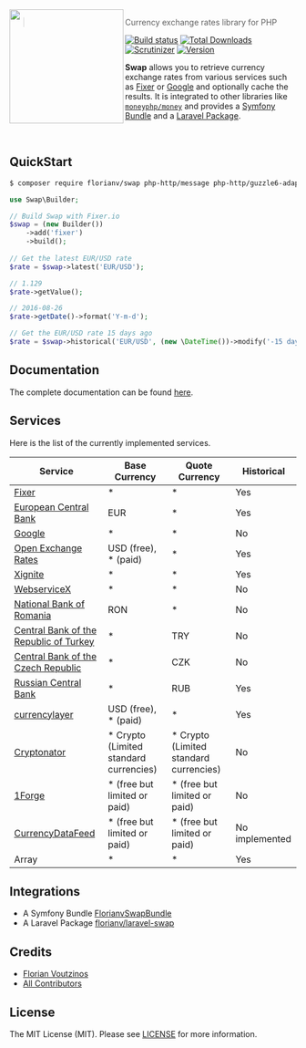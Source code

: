<img src="https://github.com/florianv/swap/blob/master/doc/logo.png" width="200px" align="left"/>

> Currency exchange rates library for PHP

[![Build status](http://img.shields.io/travis/florianv/swap.svg?style=flat-square)](https://travis-ci.org/florianv/swap)
[![Total Downloads](https://img.shields.io/packagist/dt/florianv/swap.svg?style=flat-square)](https://packagist.org/packages/florianv/swap)
[![Scrutinizer](https://img.shields.io/scrutinizer/g/florianv/swap.svg?style=flat-square)](https://scrutinizer-ci.com/g/florianv/swap)
[![Version](http://img.shields.io/packagist/v/florianv/swap.svg?style=flat-square)](https://packagist.org/packages/florianv/swap)

**Swap** allows you to retrieve currency exchange rates from various services such as [Fixer](http://fixer.io) or [Google](https://google.com/) and optionally cache the results.
It is integrated to other libraries like [`moneyphp/money`](https://github.com/moneyphp/money) and provides
a [Symfony Bundle](https://github.com/florianv/FlorianvSwapBundle) and a [Laravel Package](https://github.com/florianv/laravel-swap).

<br />

## QuickStart

```bash
$ composer require florianv/swap php-http/message php-http/guzzle6-adapter
```

```php
use Swap\Builder;

// Build Swap with Fixer.io
$swap = (new Builder())
    ->add('fixer')
    ->build();
    
// Get the latest EUR/USD rate
$rate = $swap->latest('EUR/USD');

// 1.129
$rate->getValue();

// 2016-08-26
$rate->getDate()->format('Y-m-d');

// Get the EUR/USD rate 15 days ago
$rate = $swap->historical('EUR/USD', (new \DateTime())->modify('-15 days'));
```

## Documentation

The complete documentation can be found [here](https://github.com/florianv/swap/blob/master/doc/readme.md).

## Services

Here is the list of the currently implemented services.

| Service | Base Currency | Quote Currency | Historical |
|---------------------------------------------------------------------------|----------------------|----------------|----------------|
| [Fixer](http://fixer.io) | * | * | Yes |
| [European Central Bank](http://www.ecb.europa.eu/home/html/index.en.html) | EUR | * | Yes |
| [Google](http://www.google.com/finance) | * | * | No |
| [Open Exchange Rates](https://openexchangerates.org) | USD (free), * (paid) | * | Yes |
| [Xignite](https://www.xignite.com) | * | * | Yes |
| [WebserviceX](http://www.webservicex.net/ws/default.aspx) | * | * | No |
| [National Bank of Romania](http://www.bnr.ro) | RON | * | No |
| [Central Bank of the Republic of Turkey](http://www.tcmb.gov.tr) | * | TRY | No |
| [Central Bank of the Czech Republic](http://www.cnb.cz) | * | CZK | No |
| [Russian Central Bank](http://http://www.cbr.ru) | * | RUB | Yes |
| [currencylayer](https://currencylayer.com) | USD (free), * (paid) | * | Yes |
| [Cryptonator](https://www.cryptonator.com) | * Crypto (Limited standard currencies) | * Crypto (Limited standard currencies)  | No |
| [1Forge](https://1forge.com) | * (free but limited or paid) | * (free but limited or paid) | No |
| [CurrencyDataFeed](https://currencydatafeed.com) | * (free but limited or paid) | * (free but limited or paid) | No implemented |
| Array | * | * | Yes |

## Integrations

- A Symfony Bundle [FlorianvSwapBundle](https://github.com/florianv/FlorianvSwapBundle)
- A Laravel Package [florianv/laravel-swap](https://github.com/florianv/laravel-swap)

## Credits

- [Florian Voutzinos](https://github.com/florianv)
- [All Contributors](https://github.com/florianv/swap/contributors)

## License

The MIT License (MIT). Please see [LICENSE](https://github.com/florianv/swap/blob/master/LICENSE) for more information.
